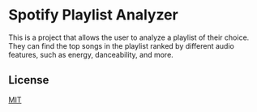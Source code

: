 # Spotify Playlist Analyzer
This is a project that allows the user to analyze a playlist of their choice. They can
find the top songs in the playlist ranked by different audio features, such as energy,
danceability, and more.

## License
[MIT](https://choosealicense.com/licenses/mit/)